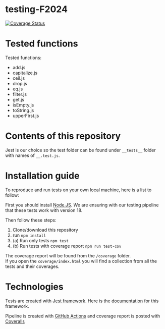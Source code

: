 # testing-F2024

[![Coverage Status](https://coveralls.io/repos/github/roosapuuska/testing-F2024/badge.svg?branch=main)](https://coveralls.io/github/roosapuuska/testing-F2024?branch=main)

# Tested functions

Tested functions:

- add.js
- capitalize.js
- ceil.js
- drop.js
- eq.js
- filter.js
- get.js
- isEmpty.js
- toString.js
- upperFirst.js

# Contents of this repository

Jest is our choice so the test folder can be found under `__tests__` folder with names of `__.test.js`.

# Installation guide

To reproduce and run tests on your own local machine, here is a list to follow:

First you should install [Node.JS](https://nodejs.org/en/).
We are ensuring with our testing pipeline that these tests work with version 18.

Then follow these steps:

1. Clone/download this repository
2. run `npm install`
3. (a) Run only tests `npm test`
4. (b) Run tests with coverage report `npm run test-cov`

The coverage report will be found from the `/coverage` folder.  
If you open the `coverage/index.html` you will find a collection from all the tests and their coverages.

# Technologies

Tests are created with [Jest framework](https://jestjs.io/). Here is the [documentation](https://jestjs.io/docs/getting-started) for this framework.

Pipeline is created with [GitHub Actions](https://docs.github.com/en/actions) and coverage report is posted with [Coveralls](https://docs.coveralls.io/)
